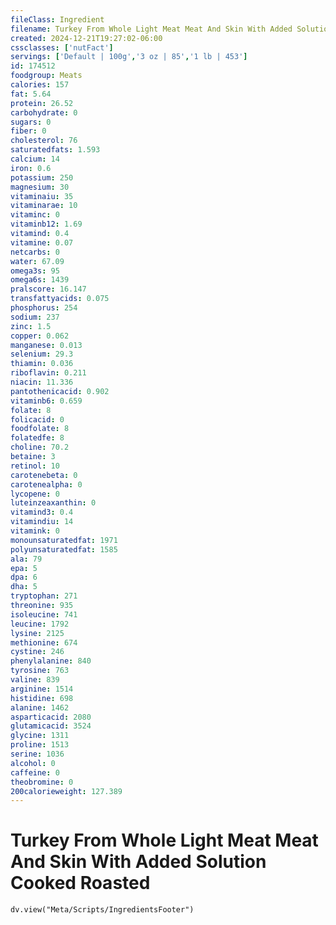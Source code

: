 ```yaml
---
fileClass: Ingredient
filename: Turkey From Whole Light Meat Meat And Skin With Added Solution Cooked Roasted
created: 2024-12-21T19:27:02-06:00
cssclasses: ['nutFact']
servings: ['Default | 100g','3 oz | 85','1 lb | 453']
id: 174512
foodgroup: Meats
calories: 157
fat: 5.64
protein: 26.52
carbohydrate: 0
sugars: 0
fiber: 0
cholesterol: 76
saturatedfats: 1.593
calcium: 14
iron: 0.6
potassium: 250
magnesium: 30
vitaminaiu: 35
vitaminarae: 10
vitaminc: 0
vitaminb12: 1.69
vitamind: 0.4
vitamine: 0.07
netcarbs: 0
water: 67.09
omega3s: 95
omega6s: 1439
pralscore: 16.147
transfattyacids: 0.075
phosphorus: 254
sodium: 237
zinc: 1.5
copper: 0.062
manganese: 0.013
selenium: 29.3
thiamin: 0.036
riboflavin: 0.211
niacin: 11.336
pantothenicacid: 0.902
vitaminb6: 0.659
folate: 8
folicacid: 0
foodfolate: 8
folatedfe: 8
choline: 70.2
betaine: 3
retinol: 10
carotenebeta: 0
carotenealpha: 0
lycopene: 0
luteinzeaxanthin: 0
vitamind3: 0.4
vitamindiu: 14
vitamink: 0
monounsaturatedfat: 1971
polyunsaturatedfat: 1585
ala: 79
epa: 5
dpa: 6
dha: 5
tryptophan: 271
threonine: 935
isoleucine: 741
leucine: 1792
lysine: 2125
methionine: 674
cystine: 246
phenylalanine: 840
tyrosine: 763
valine: 839
arginine: 1514
histidine: 698
alanine: 1462
asparticacid: 2080
glutamicacid: 3524
glycine: 1311
proline: 1513
serine: 1036
alcohol: 0
caffeine: 0
theobromine: 0
200calorieweight: 127.389
---
```


# Turkey From Whole Light Meat Meat And Skin With Added Solution Cooked Roasted

```dataviewjs
dv.view("Meta/Scripts/IngredientsFooter")
```